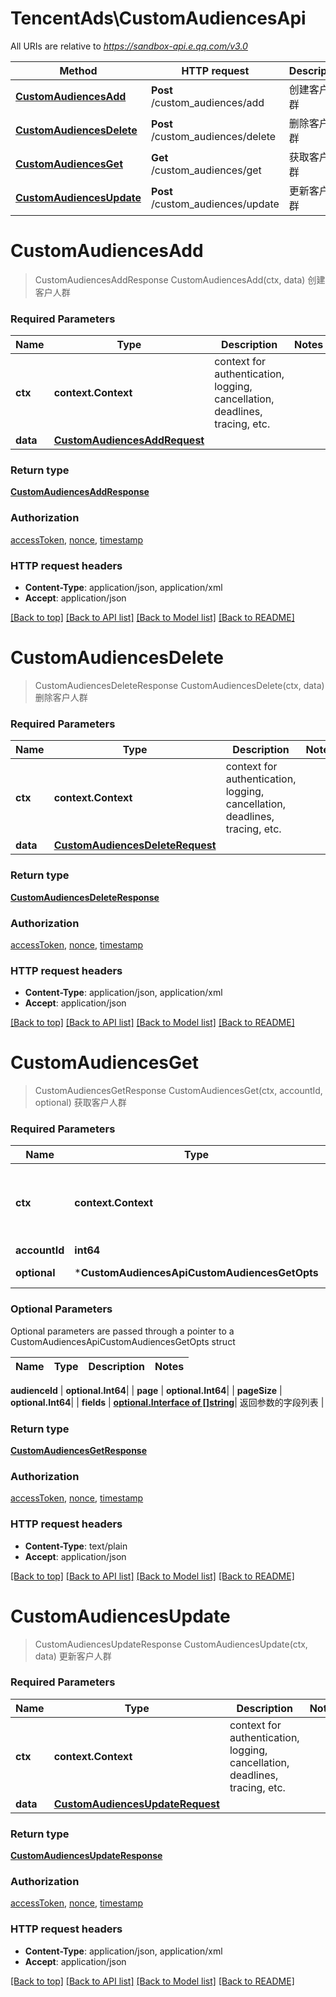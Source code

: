 # TencentAds\CustomAudiencesApi

All URIs are relative to *https://sandbox-api.e.qq.com/v3.0*

Method | HTTP request | Description
------------- | ------------- | -------------
[**CustomAudiencesAdd**](CustomAudiencesApi.md#CustomAudiencesAdd) | **Post** /custom_audiences/add | 创建客户人群
[**CustomAudiencesDelete**](CustomAudiencesApi.md#CustomAudiencesDelete) | **Post** /custom_audiences/delete | 删除客户人群
[**CustomAudiencesGet**](CustomAudiencesApi.md#CustomAudiencesGet) | **Get** /custom_audiences/get | 获取客户人群
[**CustomAudiencesUpdate**](CustomAudiencesApi.md#CustomAudiencesUpdate) | **Post** /custom_audiences/update | 更新客户人群


# **CustomAudiencesAdd**
> CustomAudiencesAddResponse CustomAudiencesAdd(ctx, data)
创建客户人群

### Required Parameters

Name | Type | Description  | Notes
------------- | ------------- | ------------- | -------------
 **ctx** | **context.Context** | context for authentication, logging, cancellation, deadlines, tracing, etc.
  **data** | [**CustomAudiencesAddRequest**](CustomAudiencesAddRequest.md)|  | 

### Return type

[**CustomAudiencesAddResponse**](CustomAudiencesAddResponse.md)

### Authorization

[accessToken](../README.md#accessToken), [nonce](../README.md#nonce), [timestamp](../README.md#timestamp)

### HTTP request headers

 - **Content-Type**: application/json, application/xml
 - **Accept**: application/json

[[Back to top]](#) [[Back to API list]](../README.md#documentation-for-api-endpoints) [[Back to Model list]](../README.md#documentation-for-models) [[Back to README]](../README.md)

# **CustomAudiencesDelete**
> CustomAudiencesDeleteResponse CustomAudiencesDelete(ctx, data)
删除客户人群

### Required Parameters

Name | Type | Description  | Notes
------------- | ------------- | ------------- | -------------
 **ctx** | **context.Context** | context for authentication, logging, cancellation, deadlines, tracing, etc.
  **data** | [**CustomAudiencesDeleteRequest**](CustomAudiencesDeleteRequest.md)|  | 

### Return type

[**CustomAudiencesDeleteResponse**](CustomAudiencesDeleteResponse.md)

### Authorization

[accessToken](../README.md#accessToken), [nonce](../README.md#nonce), [timestamp](../README.md#timestamp)

### HTTP request headers

 - **Content-Type**: application/json, application/xml
 - **Accept**: application/json

[[Back to top]](#) [[Back to API list]](../README.md#documentation-for-api-endpoints) [[Back to Model list]](../README.md#documentation-for-models) [[Back to README]](../README.md)

# **CustomAudiencesGet**
> CustomAudiencesGetResponse CustomAudiencesGet(ctx, accountId, optional)
获取客户人群

### Required Parameters

Name | Type | Description  | Notes
------------- | ------------- | ------------- | -------------
 **ctx** | **context.Context** | context for authentication, logging, cancellation, deadlines, tracing, etc.
  **accountId** | **int64**|  | 
 **optional** | ***CustomAudiencesApiCustomAudiencesGetOpts** | optional parameters | nil if no parameters

### Optional Parameters
Optional parameters are passed through a pointer to a CustomAudiencesApiCustomAudiencesGetOpts struct

Name | Type | Description  | Notes
------------- | ------------- | ------------- | -------------

 **audienceId** | **optional.Int64**|  | 
 **page** | **optional.Int64**|  | 
 **pageSize** | **optional.Int64**|  | 
 **fields** | [**optional.Interface of []string**](string.md)| 返回参数的字段列表 | 

### Return type

[**CustomAudiencesGetResponse**](CustomAudiencesGetResponse.md)

### Authorization

[accessToken](../README.md#accessToken), [nonce](../README.md#nonce), [timestamp](../README.md#timestamp)

### HTTP request headers

 - **Content-Type**: text/plain
 - **Accept**: application/json

[[Back to top]](#) [[Back to API list]](../README.md#documentation-for-api-endpoints) [[Back to Model list]](../README.md#documentation-for-models) [[Back to README]](../README.md)

# **CustomAudiencesUpdate**
> CustomAudiencesUpdateResponse CustomAudiencesUpdate(ctx, data)
更新客户人群

### Required Parameters

Name | Type | Description  | Notes
------------- | ------------- | ------------- | -------------
 **ctx** | **context.Context** | context for authentication, logging, cancellation, deadlines, tracing, etc.
  **data** | [**CustomAudiencesUpdateRequest**](CustomAudiencesUpdateRequest.md)|  | 

### Return type

[**CustomAudiencesUpdateResponse**](CustomAudiencesUpdateResponse.md)

### Authorization

[accessToken](../README.md#accessToken), [nonce](../README.md#nonce), [timestamp](../README.md#timestamp)

### HTTP request headers

 - **Content-Type**: application/json, application/xml
 - **Accept**: application/json

[[Back to top]](#) [[Back to API list]](../README.md#documentation-for-api-endpoints) [[Back to Model list]](../README.md#documentation-for-models) [[Back to README]](../README.md)

